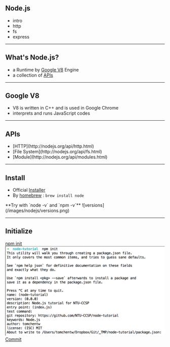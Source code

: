 Node.js
----------

* intro
* http
* fs
* express

---



What's Node.js?
---

* a Runtime by [Google V8](https://code.google.com/p/v8/) Engine
* a collection of [APIs](http://nodejs.org/api/)

---



Google V8
---

<ul>
  <li class="fragment">V8 is written in C++ and is used in Google Chrome</li>
  <li class="fragment">interprets and runs JavaScript codes</li>
</ul>

---



APIs
---

<ul>
  <li class="fragment">[HTTP](http://nodejs.org/api/http.html)</li>
  <li class="fragment">[File System](http://nodejs.org/api/fs.html)</li>
  <li class="fragment">[Module](http://nodejs.org/api/modules.html)</li>
</ul>

---



Install
---

* Official [Installer](http://nodejs.org/download/)
* By [homebrew](http://brew.sh/) :
  `brew install node`

<div class="fragment">
**Try with `node -v` and `npm -v`**
![versions](/images/nodejs/versions.png)
</div>

---



Initialize
---

[npm init](https://www.npmjs.org/doc/cli/npm-init.html)
![init prompt](/images/nodejs/init-prompt.png)
[Commit](https://github.com/NTU-CCSP/node-tutorial/commit/eab60abd009d14a47a86f5f279a65cf474df1085)


